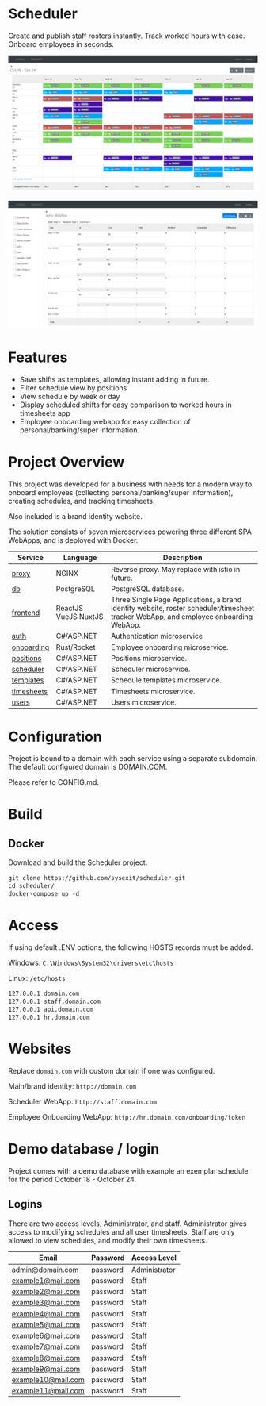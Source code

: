 # Scheduler

Create and publish staff rosters instantly. Track worked hours with ease. Onboard employees in seconds.

![Scheduler Screenshot](screenshots/scheduler-screenshot.png)

![Timesheet Screenshot](screenshots/timesheets-screenshot.png)

<!-- ![Onboarding Screenshot](screenshots/onboarding-screenshot.png) -->

# Features

- Save shifts as templates, allowing instant adding in future.
- Filter schedule view by positions
- View schedule by week or day
- Display scheduled shifts for easy comparison to worked hours in timesheets app
- Employee onboarding webapp for easy collection of personal/banking/super information.

# Project Overview

This project was developed for a business with needs for a modern way to onboard employees (collecting personal/banking/super information), creating schedules, and tracking timesheets.

Also included is a brand identity website.

The solution consists of seven microservices powering three different SPA WebApps, and is deployed with Docker.


| Service | Language | Description |
| - | - | - |
| [proxy](./proxy) | NGINX | Reverse proxy. May replace with istio in future. |
| [db](./database) | PostgreSQL | PostgreSQL database. |
| [frontend](./frontend) | ReactJS VueJS NuxtJS | Three Single Page Applications, a brand identity website, roster scheduler/timesheet tracker WebApp, and employee onboarding WebApp. |
| [auth](./services/Auth) | C#/ASP.NET | Authentication microservice |
| [onboarding](./services/Onboarding) | Rust/Rocket | Employee onboarding microservice. |
| [positions](./services/Positions) | C#/ASP.NET | Positions microservice. |
| [scheduler](./services/Scheduler) | C#/ASP.NET | Scheduler microservice. |
| [templates](./services/Templates) | C#/ASP.NET | Schedule templates microservice. |
| [timesheets](./services/Timesheets) | C#/ASP.NET | Timesheets microservice. |
| [users](./services/Users) | C#/ASP.NET | Users microservice. |

# Configuration

Project is bound to a domain with each service using a separate subdomain. The default configured domain is DOMAIN.COM.

Please refer to CONFIG.md.

# Build

## Docker

Download and build the Scheduler project.

```
git clone https://github.com/sysexit/scheduler.git
cd scheduler/
docker-compose up -d
```

# Access

If using default .ENV options, the following HOSTS records must be added.

Windows: ``C:\Windows\System32\drivers\etc\hosts``

Linux: ``/etc/hosts``

```
127.0.0.1 domain.com
127.0.0.1 staff.domain.com
127.0.0.1 api.domain.com
127.0.0.1 hr.domain.com
```

# Websites

Replace ``domain.com`` with custom domain if one was configured.

Main/brand identity: ``http://domain.com``

Scheduler WebApp: ``http://staff.domain.com``

Employee Onboarding WebApp: ``http://hr.domain.com/onboarding/token``

# Demo database / login

Project comes with a demo database with example an exemplar schedule for the period October 18 - October 24.

## Logins

There are two access levels, Administrator, and staff. Administrator gives access to modifying schedules and all user timesheets. Staff are only allowed to view schedules, and modify their own timesheets.

| Email | Password | Access Level |
| - | - | - |
| admin@domain.com | password | Administrator |
| example1@mail.com | password | Staff |
| example2@mail.com | password | Staff |
| example3@mail.com | password | Staff |
| example4@mail.com | password | Staff |
| example5@mail.com | password | Staff |
| example6@mail.com | password | Staff |
| example7@mail.com | password | Staff |
| example8@mail.com | password | Staff |
| example9@mail.com | password | Staff |
| example10@mail.com | password | Staff |
| example11@mail.com | password | Staff |
